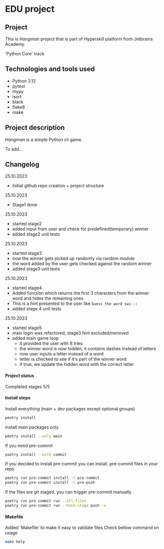 # EDU project

## Project

This is _Hangman_ project that is part of Hyperskill platform from Jetbrains Academy.

'Python Core' track

## Technologies and tools used

- Python 3.12
- pytest
- mypy
- isort
- black
- flake8
- make

## Project description

_Hangman_ is a simple Python cli game.

To add...

## Changelog

25.10.2023
- Initial github repo creation + project structure

25.10.2023
- Stage1 done

25.10.2023
- started stage2
- added input from user and check for predefined(temporary) winner
- added stage2 unit tests

25.10.2023
- started stage3
- now the winner gets picked up randomly via random module
- the word added by the user gets checked against the random winner
- added stage3 unit tests

25.10.2023
- started stage4
- Added function which returns the first 3 characters from the winner word and hides the remaining ones
- This is a hint presented to the user like `Guess the word swi--:`
- added stage 4 unit tests

25.10.2023
- started stage5
- main login was refactored, stage3 hint excluded/removed
- added main game loop
  - it provided the user with 8 tries
  - the winner word is now hidden, it contains dashes instead of letters
  - now user inputs a letter instead of a word
  - letter is checked to see if it's part of the winner word
  - if true, we update the hidden word with the correct letter
#### Project status
Completed stages 5/5

#### Install steps

Install everything (main + dev packages except optional groups)

```sh
peotry install
```

Install main packages only

```sh
peotry install --only main

```

If you need pre-commit

```sh
poetry install --with commit
```

If you decided to install pre-commit you can install .pre-commit files in your repo

```sh
peotry run pre-commit install -t pre-commit
poetry run pre-commit install -t pre-push
```

If the files are git staged, you can trigger pre-commit manually

```sh
poetry run pre-commit run --all-files
poetry run pre-commit run --hook-stage push -v
```

#### Makefile

Added 'Makefile' to make it easy to validate files
Check bellow command on usage

```sh
make help
```
